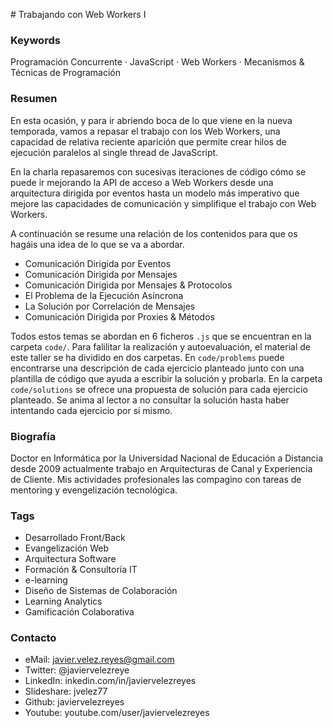 # Trabajando con Web Workers I


### Keywords

Programación Concurrente · JavaScript · Web Workers · Mecanismos & Técnicas de Programación

### Resumen

En esta ocasión, y para ir abriendo boca de lo que viene en la nueva temporada, vamos a repasar el trabajo con los Web Workers, una capacidad de relativa reciente aparición que permite crear hilos de ejecución paralelos al single thread de JavaScript.

En la charla repasaremos con sucesivas iteraciones de código cómo se puede ir mejorando la API de acceso a Web Workers desde una arquitectura dirigida por eventos hasta un modelo más imperativo que mejore las capacidades de comunicación y simplifique el trabajo con Web Workers.

A continuación se resume una relación de los contenidos para que os hagáis una idea de  lo que se va a abordar.

- Comunicación Dirigida por Eventos
- Comunicación Dirigida por Mensajes
- Comunicación Dirigida por Mensajes & Protocolos
- El Problema de la Ejecución Asíncrona
- La Solución por Correlación de Mensajes
- Comunicación Dirigida por Proxies & Métodos

Todos estos temas se abordan en 6 ficheros `.js` que se encuentran en la carpeta `code/`. Para falilitar la realización y autoevaluación, el material de este taller se ha dividido en dos carpetas. En  `code/problems` puede encontrarse una descripción de cada ejercicio planteado junto con una plantilla de código que ayuda a escribir la solución y probarla. En la carpeta `code/solutions` se ofrece una propuesta de solución para cada ejercicio planteado. Se anima al lector a no consultar la solución hasta haber intentando cada ejercicio por si mismo.

### Biografía

Doctor en Informática por la Universidad Nacional de Educación a Distancia desde 2009 actualmente trabajo en Arquitecturas de Canal y Experiencia de Cliente. Mis actividades profesionales las compagino con tareas de mentoring y evengelización tecnológica.

### Tags
- Desarrollado Front/Back
- Evangelización Web
- Arquitectura Software
- Formación & Consultoría IT
- e-learning
- Diseño de Sistemas de Colaboración
- Learning Analytics
- Gamificación Colaborativa


### Contacto

- eMail: javier.velez.reyes@gmail.com
- Twitter: @javiervelezreye
- LinkedIn: inkedin.com/in/javiervelezreyes
- Slideshare: jvelez77
- Github: javiervelezreyes
- Youtube: youtube.com/user/javiervelezreyes
